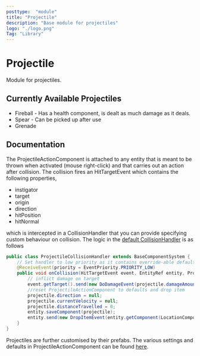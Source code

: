 ```yaml
---
posttype:  "module"  
title: "Projectile"
description: "Base module for projectiles"
logo: "./logo.png"
Tag: "Library"
---
```

# Projectile
Module for projectiles. 

## Currently Available Projectiles 
* Fireball - Has a health component, is dealt as much damage as it deals.
* Spear - Can be picked up after use
* Grenade

## Documentation 
The ProjectileActionComponent is attached to any entity that is meant to be thrown when activated (mouse right-click) and that carries out an action after collision. The collision fires an HitTargetEvent which contains the following properties,

* instigator
* target 
* origin 
* direction 
* hitPosition 
* hitNormal 

which is intercepted in a CollisionHandler that you can provide specifying custom behaviour on collision. The logic in the [default CollisionHandler](https://github.com/Terasology/Projectile/blob/master/src/main/java/org/terasology/projectile/ProjectileCollisionHandler.java) is as follows
```java
public class ProjectileCollisionHandler extends BaseComponentSystem {
    // Set handler to low priority as it contains override-able default behaviour
    @ReceiveEvent(priority = EventPriority.PRIORITY_LOW)
    public void onCollision(HitTargetEvent event, EntityRef entity, ProjectileActionComponent projectile) {
	    // inflict damage on target
        event.getTarget().send(new DoDamageEvent(projectile.damageAmount, projectile.damageType));
        //reset ProjectileActionComponent to defaults and drop item
        projectile.direction = null;
        projectile.currentVelocity = null;
        projectile.distanceTravelled = 0;
        entity.saveComponent(projectile);
        entity.send(new DropItemEvent(entity.getComponent(LocationComponent.class).getWorldPosition()));
    }
}
```
Projectiles are further customised by their prefabs. The various settings and defaults in ProjectileActionComponent can be found [here](https://github.com/Terasology/Projectile/blob/master/src/main/java/org/terasology/projectile/ProjectileActionComponent.java).

